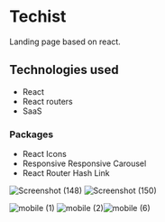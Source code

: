 # Techist
Landing page based on react.
## Technologies used
* React
* React routers
* SaaS
### Packages
* React Icons
* Responsive Responsive Carousel
* React Router Hash Link


![Screenshot (148)](https://user-images.githubusercontent.com/84200302/223737065-32aea367-e539-4714-8c35-ff8047fe8919.png)
![Screenshot (150)](https://user-images.githubusercontent.com/84200302/223737470-142a554e-77fd-4bb1-b20c-38c8db571cff.png)


![mobile (1)](https://user-images.githubusercontent.com/84200302/223734719-59551333-5194-4302-af6d-ee064b8e04a5.png)
![mobile (2)](https://user-images.githubusercontent.com/84200302/223735038-bc663040-0479-4782-8bbb-8ef02f837846.png)![mobile (6)](https://user-images.githubusercontent.com/84200302/223738009-61f27348-8214-4500-b934-ead53d02186e.png)




